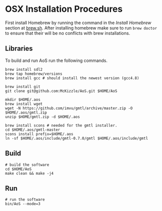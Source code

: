 # OSX Installation Procedures 

First install Homebrew by running the command in the _Install Homebrew_ section at [brew.sh](http://brew.sh/). After installing homebrew make sure to run `brew doctor` to ensure that their will be no conflicts with brew installations. 

## Libraries
To build and run AoS run the following commands. 

    brew install sdl2
    brew tap homebrew/versions
    brew install gcc # should install the newest version (gcc4.8)    

    brew install git
    git clone git@github.com:McKizzle/AoS.git $HOME/AoS

    mkdir $HOME/.aos 
    brew install wget
    wget -N https://github.com/imvu/gmtl/archive/master.zip -O $HOME/.aos/gmtl.zip
    unzip $HOME/gmtl.zip -d $HOME/.aos

    brew install scons # needed for the gmtl installer. 
    cd $HOME/.aos/gmtl-master
    scons install prefix=$HOME/.aos
    ln -sf $HOME/.aos/include/gmtl-0.7.0/gmtl $HOME/.aos/include/gmtl

## Build
    # build the software
    cd $HOME/AoS
    make clean && make -j4

## Run

    # run the software
    bin/AoS --mode=3
